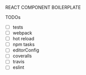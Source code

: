 REACT COMPONENT BOILERPLATE

TODOs
- [ ] tests
- [ ] webpack
- [ ] hot reload
- [ ] npm tasks
- [ ] editorConfig
- [ ] coveralls
- [ ] travis
- [ ] eslint